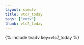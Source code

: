 ```yaml
--- 
layout: sieutv
title: vtc7_today
tags: ["vntv"]
thumb: vtc7_today
---
```

{% include tvadv key=vtc7_today %}
